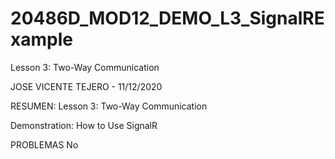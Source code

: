 # 20486D_MOD12_DEMO_L3_SignalRExample
Lesson 3: Two-Way Communication

JOSE VICENTE TEJERO - 11/12/2020

RESUMEN:
Lesson 3: Two-Way Communication

Demonstration: How to Use SignalR

PROBLEMAS
No

